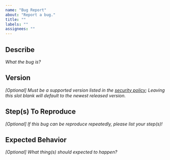 ```yaml
---
name: "Bug Report"
about: "Report a bug."
title: ""
labels: ""
assignees: ""
---
```

## Describe

*What the bug is?*



## Version

*\[Optional\] Must be a supported version listed in the [security policy](https://github.com/hugoalh/NodeJS.AdvancedDetermine/security/policy); Leaving this slot blank will default to the newest released version.*



## Step(s) To Reproduce

*\[Optional\] If this bug can be reproduce repeatedly, please list your step(s)!*



## Expected Behavior

*\[Optional\] What thing(s) should expected to happen?*



